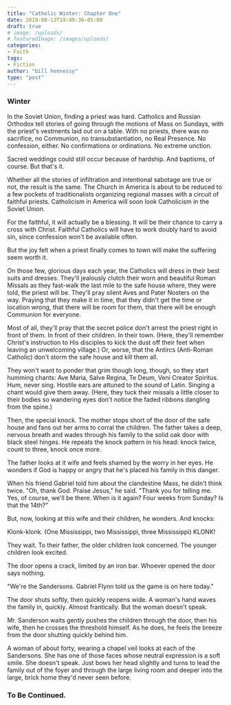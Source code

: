 ```yaml
---
title: "Catholic Winter: Chapter One"
date: 2019-08-13T19:40:36-05:00
draft: true
# image: /uploads/
# featuredImage: /images/uploads/
categories:
- Faith
tags:
- Fiction
author: "bill hennessy"
type: "post"
---
```


### Winter

In the Soviet Union, finding a priest was hard. Catholics and Russian Orthodox tell stories of going through the motions of Mass on Sundays, with the priest's vestments laid out on a table. With no priests, there was no sacrifice, no Communion, no transubstantiation, no Real Presence. No confession, either. No confirmations or ordinations. No extreme unction. 

Sacred weddings could still occur because of hardship. And baptisms, of course. But that's it. 

Whether all the stories of infiltration and intentional sabotage are true or not, the result is the same. The Church in America is about to be reduced to a few pockets of traditionalists organizing regional masses with a circuit of faithful priests. Catholicism in America will soon look Catholicism in the Soviet Union. 

For the faithful, it will actually be a blessing. It will be their chance to carry a cross with Christ. Faithful Catholics will have to work doubly hard to avoid sin, since confession won't be available often. 

But the joy felt when a priest finally comes to town will make the suffering seem worth it. 

On those few, glorious days each year, the Catholics will dress in their best suits and dresses. They'll jealously clutch their worn and beautiful Roman Missals as they fast-walk the last mile to the safe house where, they were told, the priest will be. They'll pray silent Aves and Pater Nosters on the way. Praying that they make it in time, that they didn't get the time or location wrong, that there will be room for them, that there will be enough Communion for everyone. 

Most of all, they'll pray that the secret police don't arrest the priest right in front of them. In front of their children. In their town. (Here, they'll remember Christ's instruction to His disciples to kick the dust off their feet when leaving an unwelcoming village.) Or, worse, that the Antircs (Anti-Roman Catholic) don't storm the safe house and kill them all. 

They won't want to ponder that grim though long, though, so they start humming chants: Ave Maria, Salve Regina, Te Deum, Veni Creator Spiritus. Hum, never sing. Hostile ears are attuned to the sound of Latin. Singing a chant would give them away. (Here, they tuck their missals a little closer to their bodies so wandering eyes don't notice the faded ribbons dangling from the spine.)

Then, the special knock. The mother stops short of the door of the safe house and fans out her arms to corral the children. The father takes a deep, nervous breath and wades through his family to the solid oak door with black steel hinges. He repeats the knock pattern in his head: knock twice, count to three, knock once more. 

The father looks at it wife and feels shamed by the worry in her eyes. He wonders if God is happy or angry that he's placed his family in this danger. 

When his friend Gabriel told him about the clandestine Mass, he didn't think twice. "Oh, thank God. Praise Jesus," he said. "Thank you for telling me. Yes, of course, we'll be there. When is it again? Four weeks from Sunday? Is that the 14th?"

But, now, looking at this wife and their children, he wonders. And knocks:

Klonk-klonk. (One Mississippi, two Mississippi, three Mississippi) KLONK!

They wait. To their father, the older children look concerned. The younger children look excited. 

The door opens a crack, limited by an iron bar. Whoever opened the door says nothing. 

"We're the Sandersons. Gabriel Flynn told us the game is on here today." 

The door shuts softly, then quickly reopens wide. A woman's hand  waves the family in, quickly. Almost frantically. But the woman doesn't speak. 

Mr. Sanderson waits gently pushes the children through the door, then his wife, then he crosses the threshold himself. As he does, he feels the breeze from the door shutting quickly behind him. 

A woman of about forty, wearing a chapel veil looks at each of the Sandersons. She has one of those faces whose neutral expression is a soft smile. She doesn't speak. Just bows her head slightly and turns to lead the family out of the foyer and through the large living room and deeper into the large, brick home they'd never seen before. 

### To Be Continued. 